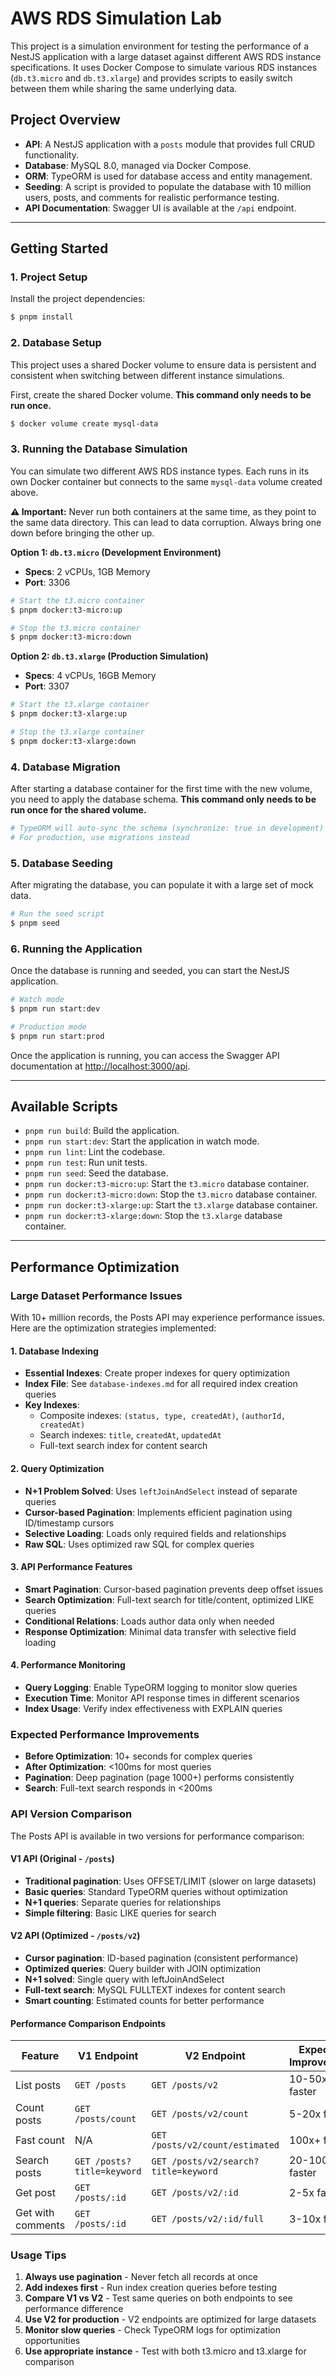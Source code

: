 # AWS RDS Simulation Lab

This project is a simulation environment for testing the performance of a NestJS application with a large dataset against different AWS RDS instance specifications. It uses Docker Compose to simulate various RDS instances (`db.t3.micro` and `db.t3.xlarge`) and provides scripts to easily switch between them while sharing the same underlying data.

## Project Overview

- **API**: A NestJS application with a `posts` module that provides full CRUD functionality.
- **Database**: MySQL 8.0, managed via Docker Compose.
- **ORM**: TypeORM is used for database access and entity management.
- **Seeding**: A script is provided to populate the database with 10 million users, posts, and comments for realistic performance testing.
- **API Documentation**: Swagger UI is available at the `/api` endpoint.

---

## Getting Started

### 1. Project Setup

Install the project dependencies:

```bash
$ pnpm install
```

### 2. Database Setup

This project uses a shared Docker volume to ensure data is persistent and consistent when switching between different instance simulations. 

First, create the shared Docker volume. **This command only needs to be run once.**

```bash
$ docker volume create mysql-data
```

### 3. Running the Database Simulation

You can simulate two different AWS RDS instance types. Each runs in its own Docker container but connects to the same `mysql-data` volume created above.

**⚠️ Important:** Never run both containers at the same time, as they point to the same data directory. This can lead to data corruption. Always bring one down before bringing the other up.

**Option 1: `db.t3.micro` (Development Environment)**
- **Specs**: 2 vCPUs, 1GB Memory
- **Port**: 3306

```bash
# Start the t3.micro container
$ pnpm docker:t3-micro:up

# Stop the t3.micro container
$ pnpm docker:t3-micro:down
```

**Option 2: `db.t3.xlarge` (Production Simulation)**
- **Specs**: 4 vCPUs, 16GB Memory
- **Port**: 3307

```bash
# Start the t3.xlarge container
$ pnpm docker:t3-xlarge:up

# Stop the t3.xlarge container
$ pnpm docker:t3-xlarge:down
```

### 4. Database Migration

After starting a database container for the first time with the new volume, you need to apply the database schema. **This command only needs to be run once for the shared volume.**

```bash
# TypeORM will auto-sync the schema (synchronize: true in development)
# For production, use migrations instead
```

### 5. Database Seeding

After migrating the database, you can populate it with a large set of mock data.

```bash
# Run the seed script
$ pnpm seed
```

### 6. Running the Application

Once the database is running and seeded, you can start the NestJS application.

```bash
# Watch mode
$ pnpm run start:dev

# Production mode
$ pnpm run start:prod
```

Once the application is running, you can access the Swagger API documentation at [http://localhost:3000/api](http://localhost:3000/api).

---

## Available Scripts

- `pnpm run build`: Build the application.
- `pnpm run start:dev`: Start the application in watch mode.
- `pnpm run lint`: Lint the codebase.
- `pnpm run test`: Run unit tests.
- `pnpm run seed`: Seed the database.
- `pnpm run docker:t3-micro:up`: Start the `t3.micro` database container.
- `pnpm run docker:t3-micro:down`: Stop the `t3.micro` database container.
- `pnpm run docker:t3-xlarge:up`: Start the `t3.xlarge` database container.
- `pnpm run docker:t3-xlarge:down`: Stop the `t3.xlarge` database container.

---

## Performance Optimization

### Large Dataset Performance Issues

With 10+ million records, the Posts API may experience performance issues. Here are the optimization strategies implemented:

#### 1. Database Indexing
- **Essential Indexes**: Create proper indexes for query optimization
- **Index File**: See `database-indexes.md` for all required index creation queries
- **Key Indexes**:
  - Composite indexes: `(status, type, createdAt)`, `(authorId, createdAt)`
  - Search indexes: `title`, `createdAt`, `updatedAt`
  - Full-text search index for content search

#### 2. Query Optimization
- **N+1 Problem Solved**: Uses `leftJoinAndSelect` instead of separate queries
- **Cursor-based Pagination**: Implements efficient pagination using ID/timestamp cursors
- **Selective Loading**: Loads only required fields and relationships
- **Raw SQL**: Uses optimized raw SQL for complex queries

#### 3. API Performance Features
- **Smart Pagination**: Cursor-based pagination prevents deep offset issues
- **Search Optimization**: Full-text search for title/content, optimized LIKE queries
- **Conditional Relations**: Loads author data only when needed
- **Response Optimization**: Minimal data transfer with selective field loading

#### 4. Performance Monitoring
- **Query Logging**: Enable TypeORM logging to monitor slow queries
- **Execution Time**: Monitor API response times in different scenarios
- **Index Usage**: Verify index effectiveness with EXPLAIN queries

### Expected Performance Improvements
- **Before Optimization**: 10+ seconds for complex queries
- **After Optimization**: <100ms for most queries
- **Pagination**: Deep pagination (page 1000+) performs consistently
- **Search**: Full-text search responds in <200ms

### API Version Comparison

The Posts API is available in two versions for performance comparison:

#### V1 API (Original - `/posts`)
- **Traditional pagination**: Uses OFFSET/LIMIT (slower on large datasets)
- **Basic queries**: Standard TypeORM queries without optimization
- **N+1 queries**: Separate queries for relationships
- **Simple filtering**: Basic LIKE queries for search

#### V2 API (Optimized - `/posts/v2`)
- **Cursor pagination**: ID-based pagination (consistent performance)
- **Optimized queries**: Query builder with JOIN optimization
- **N+1 solved**: Single query with leftJoinAndSelect
- **Full-text search**: MySQL FULLTEXT indexes for content search
- **Smart counting**: Estimated counts for better performance

#### Performance Comparison Endpoints

| Feature | V1 Endpoint | V2 Endpoint | Expected Improvement |
|---------|-------------|-------------|---------------------|
| List posts | `GET /posts` | `GET /posts/v2` | 10-50x faster |
| Count posts | `GET /posts/count` | `GET /posts/v2/count` | 5-20x faster |
| Fast count | N/A | `GET /posts/v2/count/estimated` | 100x+ faster |
| Search posts | `GET /posts?title=keyword` | `GET /posts/v2/search?title=keyword` | 20-100x faster |
| Get post | `GET /posts/:id` | `GET /posts/v2/:id` | 2-5x faster |
| Get with comments | `GET /posts/:id` | `GET /posts/v2/:id/full` | 3-10x faster |

### Usage Tips
1. **Always use pagination** - Never fetch all records at once
2. **Add indexes first** - Run index creation queries before testing
3. **Compare V1 vs V2** - Test same queries on both endpoints to see performance difference
4. **Use V2 for production** - V2 endpoints are optimized for large datasets
5. **Monitor slow queries** - Check TypeORM logs for optimization opportunities
6. **Use appropriate instance** - Test with both t3.micro and t3.xlarge for comparison